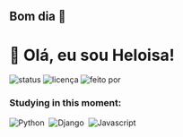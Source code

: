 ## Bom dia 👋

# 👋 Olá, eu sou Heloisa!


![status](https://img.shields.io/badge/status-em%20desenvolvimento-yellow)
![licença](https://img.shields.io/badge/licença-MIT-green)
![feito por](https://img.shields.io/badge/feito%20por-Heloisa-blue)



### Studying in this moment:
![Python](https://img.shields.io/badge/-Python-0D1117?style=for-the-badge&logo=Python&labelColor=0D1117&textColor=0D1117)&nbsp;
![Django](https://img.shields.io/badge/Django-0D1117?style=for-the-badge&logo=django&logoColor=000000&textColor=0D1117)&nbsp;
![Javascript](https://img.shields.io/badge/-javascript-0D1117?style=for-the-badge&logo=javascript&labelColor=0D1117)&nbsp;

